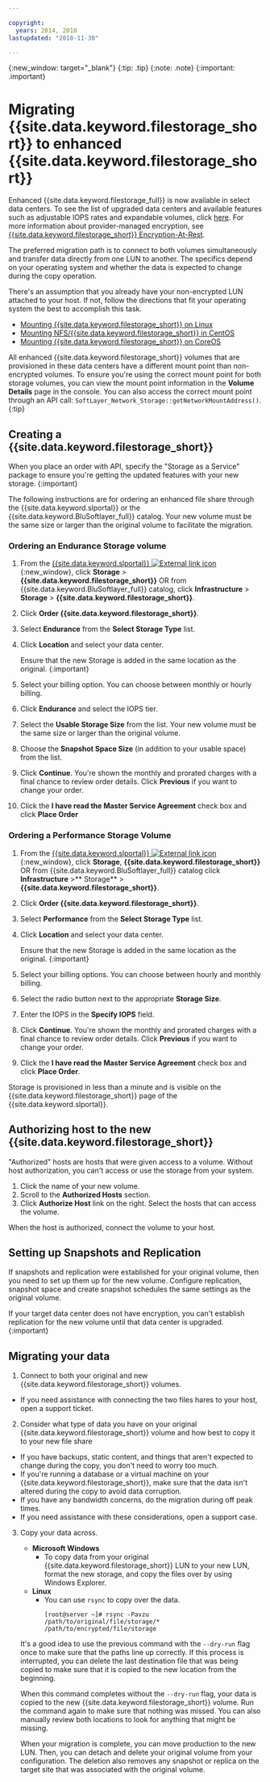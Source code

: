 ```yaml
---

copyright:
  years: 2014, 2018
lastupdated: "2018-11-30"

---
```

{:new_window: target="_blank"}
{:tip: .tip}
{:note: .note}
{:important: .important}

# Migrating {{site.data.keyword.filestorage_short}} to enhanced {{site.data.keyword.filestorage_short}}

Enhanced {{site.data.keyword.filestorage_full}} is now available in select data centers. To see the list of upgraded data centers and available features such as adjustable IOPS rates and expandable volumes, click [here](new-ibm-block-and-file-storage-location-and-features.html). For more information about provider-managed encryption, see [{{site.data.keyword.filestorage_short}} Encryption-At-Rest](block-file-storage-encryption-rest.html).

The preferred migration path is to connect to both volumes simultaneously and transfer data directly from one LUN to another. The specifics depend on your operating system and whether the data is expected to change during the copy operation.

There's an assumption that you already have your non-encrypted LUN attached to your host. If not, follow the directions that fit your operating system the best to accomplish this task.

- [Mounting {{site.data.keyword.filestorage_short}} on Linux](accessing-file-storage-linux.html)
- [Mounting NFS/{{site.data.keyword.filestorage_short}} in CentOS](mounting-nsf-file-storage.html)
- [Mounting {{site.data.keyword.filestorage_short}} on CoreOS](mounting-storage-coreos.html)

All enhanced {{site.data.keyword.filestorage_short}} volumes that are provisioned in these data centers have a different mount point than non-encrypted volumes. To ensure you're using the correct mount point for both storage volumes, you can view the mount point information in the **Volume Details** page in the console. You can also access the correct mount point through an API call: `SoftLayer_Network_Storage::getNetworkMountAddress()`.
{:tip}


## Creating a {{site.data.keyword.filestorage_short}}

When you place an order with API, specify the "Storage as a Service" package to ensure you're getting the updated features with your new storage.
{:important}

The following instructions are for ordering an enhanced file share through the {{site.data.keyword.slportal}} or the {{site.data.keyword.BluSoftlayer_full}} catalog. Your new volume must be the same size or larger than the original volume to facilitate the migration.

### Ordering an Endurance Storage volume

1. From the [{{site.data.keyword.slportal}} ![External link icon](../../icons/launch-glyph.svg "External link icon")](https://control.softlayer.com/){:new_window}, click **Storage** > **{{site.data.keyword.filestorage_short}}** OR from {{site.data.keyword.BluSoftlayer_full}} catalog, click **Infrastructure** > **Storage** > **{{site.data.keyword.filestorage_short}}**.
2. Click **Order {{site.data.keyword.filestorage_short}}**.
3. Select **Endurance** from the **Select Storage Type** list.
4. Click **Location** and select your data center.

   Ensure that the new Storage is added in the same location as the original.
   {:important}
5. Select your billing option. You can choose between monthly or hourly billing.
6. Click **Endurance** and select the IOPS tier.
6. Select the **Usable Storage Size** from the list. Your new volume must be the same size or larger than the original volume.
7. Choose the **Snapshot Space Size** (in addition to your usable space) from the list.
8. Click **Continue**. You're shown the monthly and prorated charges with a final chance to review order details. Click **Previous** if you want to change your order.
9. Click the **I have read the Master Service Agreement** check box and click **Place Order**

### Ordering a Performance Storage Volume

1. From the [{{site.data.keyword.slportal}} ![External link icon](../../icons/launch-glyph.svg "External link icon")](https://control.softlayer.com/){:new_window}, click **Storage**, **{{site.data.keyword.filestorage_short}}** OR from {{site.data.keyword.BluSoftlayer_full}} catalog click **Infrastructure** >** Storage** > **{{site.data.keyword.filestorage_short}}**.
2. Click **Order {{site.data.keyword.filestorage_short}}**.
3. Select **Performance** from the **Select Storage Type** list.
4. Click **Location** and select your data center.

   Ensure that the new Storage is added in the same location as the original.
   {:important}
5. Select your billing options. You can choose between hourly and monthly billing.
6. Select the radio button next to the appropriate **Storage Size**.
6. Enter the IOPS in the **Specify IOPS** field.
7. Click **Continue**. You're shown the monthly and prorated charges with a final chance to review order details. Click **Previous** if you want to change your order.
8. Click the **I have read the Master Service Agreement** check box and click **Place Order**.

Storage is provisioned in less than a minute and is visible on the {{site.data.keyword.filestorage_short}} page of the {{site.data.keyword.slportal}}.


## Authorizing host to the new {{site.data.keyword.filestorage_short}}

"Authorized" hosts are hosts that were given access to a volume. Without host authorization, you can't access or use the storage from your system.

1. Click the name of your new volume.
2. Scroll to the **Authorized Hosts** section.
3. Click **Authorize Host** link on the right. Select the hosts that can access the volume.

When the host is authorized, connect the volume to your host.


## Setting up Snapshots and Replication

If snapshots and replication were established for your original volume, then you need to set up them up for the new volume. Configure replication, snapshot space and create snapshot schedules the same settings as the original volume.

If your target data center does not have encryption, you can't establish replication for the new volume until that data center is upgraded.
{:important}


## Migrating your data

1. Connect to both your original and new {{site.data.keyword.filestorage_short}} volumes.
  - If you need assistance with connecting the two files hares to your host, open a support ticket.

2. Consider what type of data you have on your original {{site.data.keyword.filestorage_short}} volume and how best to copy it to your new file share
  - If you have backups, static content, and things that aren't expected to change during the copy, you don't need to worry too much.
  - If you're running a database or a virtual machine on your {{site.data.keyword.filestorage_short}}, make sure that the data isn't altered during the copy to avoid data corruption. 
  - If you have any bandwidth concerns, do the migration during off peak times. 
  - If you need assistance with these considerations, open a support case.

3. Copy your data across.
   - **Microsoft Windows**
     - To copy data from your original {{site.data.keyword.filestorage_short}} LUN to your new LUN, format the new storage, and copy the files over by using Windows Explorer.
   - **Linux**
     - You can use `rsync` to copy over the data.
       ```
       [root@server ~]# rsync -Pavzu /path/to/original/file/storage/* /path/to/encrypted/file/storage
       ```

   It's a good idea to use the previous command with the `--dry-run` flag once to make sure that the paths line up correctly. If this process is interrupted, you can delete the last destination file that was being copied to make sure that it is copied to the new location from the beginning.

   When this command completes without the `--dry-run` flag, your data is copied to the new {{site.data.keyword.filestorage_short}} volume. Run the command again to make sure that nothing was missed. You can also manually review both locations to look for anything that might be missing.

   When your migration is complete, you can move production to the new LUN. Then, you can detach and delete your original volume from your configuration. The deletion also removes any snapshot or replica on the target site that was associated with the original volume.

